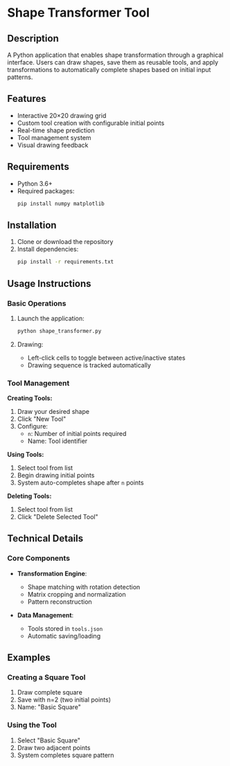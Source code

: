 
# Shape Transformer Tool

## Description
A Python application that enables shape transformation through a graphical interface. Users can draw shapes, save them as reusable tools, and apply transformations to automatically complete shapes based on initial input patterns.

## Features
- Interactive 20×20 drawing grid
- Custom tool creation with configurable initial points
- Real-time shape prediction
- Tool management system
- Visual drawing feedback

## Requirements
- Python 3.6+
- Required packages:
  ```bash
  pip install numpy matplotlib
  ```

## Installation
1. Clone or download the repository
2. Install dependencies:
   ```bash
   pip install -r requirements.txt
   ```

## Usage Instructions
### Basic Operations
1. Launch the application:
   ```bash
   python shape_transformer.py
   ```

2. Drawing:
   - Left-click cells to toggle between active/inactive states
   - Drawing sequence is tracked automatically

### Tool Management
**Creating Tools:**
1. Draw your desired shape
2. Click "New Tool"
3. Configure:
   - `n`: Number of initial points required
   - Name: Tool identifier

**Using Tools:**
1. Select tool from list
2. Begin drawing initial points
3. System auto-completes shape after `n` points

**Deleting Tools:**
1. Select tool from list
2. Click "Delete Selected Tool"

## Technical Details
### Core Components
- **Transformation Engine**:
  - Shape matching with rotation detection
  - Matrix cropping and normalization
  - Pattern reconstruction

- **Data Management**:
  - Tools stored in `tools.json`
  - Automatic saving/loading


## Examples
### Creating a Square Tool
1. Draw complete square
2. Save with n=2 (two initial points)
3. Name: "Basic Square"

### Using the Tool
1. Select "Basic Square"
2. Draw two adjacent points
3. System completes square pattern
